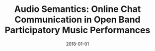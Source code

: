 ---
type: "paper_2018"
title: "Audio Semantics: Online Chat Communication in Open Band Participatory Music Performances"
authors: Stolfi, A., Sokolovskis, J. , Gorodscy, F. , Iazzetta, F.,  Barthet, M. 
date: 2018-01-01
published_in: "Journal of the Audio Engineering Society"
download_link: "http://www.aes.org/e-lib/browse.cfm?elib=19868"
---